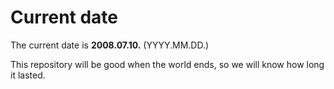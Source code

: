 # Current date

The current date is **2008.07.10.** (YYYY.MM.DD.)

This repository will be good when the world ends, so we will know how long it lasted.